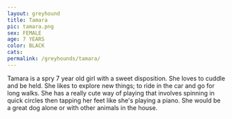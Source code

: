 ```yaml
---
layout: greyhound
title: Tamara
pic: tamara.png
sex: FEMALE
age: 7 YEARS
color: BLACK
cats:
permalink: /greyhounds/tamara/
---
```


Tamara is a spry 7 year old girl with a sweet disposition. She loves to cuddle and be held. She
likes to explore new things; to ride in the car and go for long walks. She has a really cute
way of playing that involves spinning in quick circles then tapping her feet like she's playing
a piano. She would be a great dog alone or with other animals in the house.

